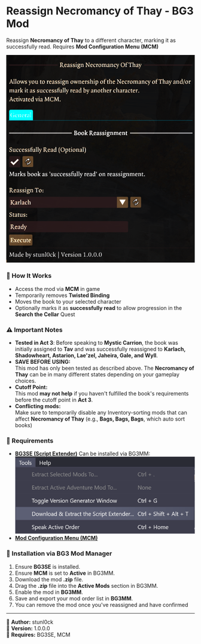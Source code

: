 # Reassign Necromancy of Thay - BG3 Mod

Reassign **Necromancy of Thay** to a different character, marking it as successfully read. Requires **Mod Configuration Menu (MCM)**

![alt text](Screenshots/{F155EC3A-98AC-4C9B-B3FC-A3EE3BA0004F}.png)

### 🔄 How It Works  
- Access the mod via **MCM** in game
- Temporarily removes **Twisted Binding**  
- Moves the book to your selected character  
- Optionally marks it as **successfully read** to allow progression in the **Search the Cellar** Quest  

### ⚠️ Important Notes
- **Tested in Act 3**:
  Before speaking to **Mystic Carrion**, the book was initially assigned to **Tav** and was successfully reassigned to **Karlach, Shadowheart, Astarion, Lae'zel, Jaheira, Gale, and Wyll**.
- **SAVE BEFORE USING:**  
  This mod has only been tested as described above. The **Necromancy of Thay** can be in many different states depending on your gameplay choices.
- **Cutoff Point:**  
  This mod **may not help** if you haven't fulfilled the book's requirements before the cutoff point in **Act 3**.
- **Conflicting mods:**  
  Make sure to temporarily disable any Inventory-sorting mods that can affect **Necromancy of Thay** (e.g., **Bags, Bags, Bags**, which auto sort books)

### 💾 Requirements
- **[BG3SE (Script Extender)](https://github.com/Norbyte/bg3se/releases/)**
  Can be installed via BG3MM:
  ![BG3SE Installation](Screenshots/{CF4D0B0F-C11A-4553-95AE-478B3796F9E8}.png)  
- **[Mod Configuration Menu (MCM)](https://www.nexusmods.com/baldursgate3/mods/9162)**  

### 📖 Installation via BG3 Mod Manager  
1. Ensure **BG3SE** is installed.
2. Ensure **MCM** is set to **Active** in BG3MM.  
3. Download the mod **.zip** file.  
4. Drag the **.zip** file into the **Active Mods** section in BG3MM.  
5. Enable the mod in **BG3MM**.
6. Save and export your mod order list in **BG3MM**. 
7. You can remove the mod once you've reassigned and have confirmed

---

🔹 **Author:** stunl0ck  
🔹 **Version:** 1.0.0.0  
🔹 **Requires:** BG3SE, MCM  
